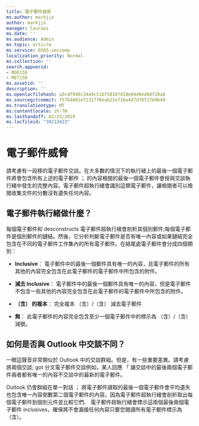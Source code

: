 ```yaml
---
title: 電子郵件威脅
ms.author: markjjo
author: markjjo
manager: laurawi
ms.date: ''
ms.audience: Admin
ms.topic: article
ms.service: O365-seccomp
localization_priority: Normal
ms.collection: ''
search.appverid:
- MOE150
- MET150
ms.assetid: ''
description: ''
ms.openlocfilehash: a3c4f940c34a9c51bf58107d10e04d0ed60f28a8
ms.sourcegitcommit: f57b4001ef1327f0ea622e716a4d7d78f1769b49
ms.translationtype: MT
ms.contentlocale: zh-TW
ms.lasthandoff: 02/23/2019
ms.locfileid: "30213423"
---
```

# <a name="email-threading"></a>電子郵件威脅

請考慮有一段移的電子郵件交談。在大多數的情況下的執行緒上的最後一個電子郵件將會包含所有上述的電子郵件 ； 的內容檢閱的最後一個電子郵件會授與交談執行緒中發生的完整內容。電子郵件超執行緒會識別這類電子郵件，讓檢閱者可以檢閱收集文件的分數沒有遺失任何內容。

## <a name="what-does-email-threading-do"></a>電子郵件執行緒做什麼？

每個電子郵件和 desconstructs 電子郵件超執行緒會剖析其個別郵件;每個電子郵件是個別郵件的鏈結。然後，它分析判斷電子郵件是否有唯一內容或如果鏈結完全包含在不同的電子郵件工作集內的所有電子郵件。在結尾處電子郵件會分成四個類別：

- **Inclusive**： 電子郵件中的最後一個郵件具有唯一的內容，且電子郵件的所有其他的內容完全包含在此電子郵件的電子郵件中所包含的附件。


- **減去 Inclusive**： 電子郵件中的最後一個郵件具有唯一的內容，但是電子郵件不包含一些其他的內容完全包含在此電子郵件的電子郵件中所包含的附件。

- **（含） 的複本**： 完全複本 （含）/（含） 減去電子郵件

- **無**： 此電子郵件的內容完全包含至少一個電子郵件中的標示為 （含）/（含） 減號。

## <a name="how-is-it-different-from-conversations-in-outlook"></a>如何是否與 Outlook 中交談不同？
一眼這聲音非常類似於 Outlook 中的交談群組。但是，有一些重要差異。請考慮將兩個交談; got 分叉電子郵件交談例如，某人回應 「 讓交談中的最後兩個電子郵件兩者都有唯一的內容不交談中的最新的電子郵件。

Outlook 仍會群組在單一對話 ； 將電子郵件讀取的最後一個電子郵件會平均遺失也包含唯一內容倒數第二個電子郵件的內容。因為電子郵件超執行緒會剖析取出每個電子郵件到個別元件並比較它們、 電子郵件超執行緒會標示這兩個最後兩個電子郵件 inclusives，確保將不會漏接任何內容只要您閱讀所有電子郵件標示為 （含）。